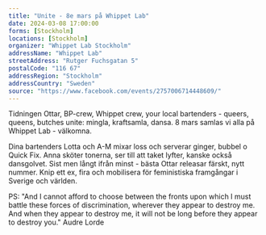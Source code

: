```yaml
---
title: "Unite - 8e mars på Whippet Lab"
date: 2024-03-08 17:00:00
forms: [Stockholm]
locations: [Stockholm]
organizer: "Whippet Lab Stockholm"
addressName: "Whippet Lab"
streetAddress: "Rutger Fuchsgatan 5"
postalCode: "116 67"
addressRegion: "Stockholm"
addressCountry: "Sweden"
source: "https://www.facebook.com/events/2757006714448609/"
---
```

Tidningen Ottar, BP-crew, Whippet crew, your local bartenders - queers, queens, butches unite: mingla, kraftsamla, dansa. 8 mars samlas vi alla på Whippet Lab - välkomna.

Dina bartenders Lotta och A-M mixar loss och serverar ginger, bubbel o Quick Fix. Anna sköter tonerna, ser till att taket lyfter, kanske också dansgolvet. Sist men långt ifrån minst - bästa Ottar releasar färskt, nytt nummer. Knip ett ex, fira och mobilisera för feministiska framgångar i Sverige och världen.

PS: "And I cannot afford to choose between the fronts upon which I must battle these forces of discrimination, wherever they appear to destroy me. And when they appear to destroy me, it will not be long before they appear to destroy you." Audre Lorde